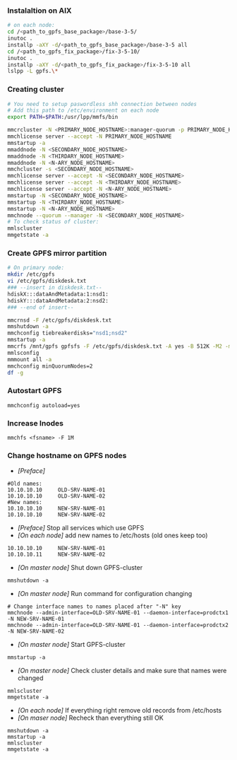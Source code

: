 
### Instalaltion on AIX
```bash
# on each node:
cd /<path_to_gpfs_base_package>/base-3-5/
inutoc .
installp -aXY -d/<path_to_gpfs_base_package>/base-3-5 all
cd /<path_to_gpfs_fix_package>/fix-3-5-10/
inutoc .
installp -aXY -d/<path_to_gpfs_fix_package>/fix-3-5-10 all
lslpp -L gpfs.\*
```
### Creating cluster
```bash
# You need to setup paswordless shh connection between nodes
# Add this path to /etc/environment on each node
export PATH=$PATH:/usr/lpp/mmfs/bin

mmcrcluster -N <PRIMARY_NODE_HOSTNAME>:manager-quorum -p PRIMARY_NODE_HOSTNAME -r /usr/bin/ssh -R /usr/bin/scp
mmchlicense server --accept -N PRIMARY_NODE_HOSTNAME
mmstartup -a
mmaddnode -N <SECONDARY_NODE_HOSTNAME>
mmaddnode -N <THIRDARY_NODE_HOSTNAME>
mmaddnode -N <N-ARY_NODE_HOSTNAME>
mmchcluster -s <SECONDARY_NODE_HOSTNAME>
mmchlicense server --accept -N <SECONDARY_NODE_HOSTNAME>
mmchlicense server --accept -N <THIRDARY_NODE_HOSTNAME>
mmchlicense server --accept -N <N-ARY_NODE_HOSTNAME>
mmstartup -N <SECONDARY_NODE_HOSTNAME>
mmstartup -N <THIRDARY_NODE_HOSTNAME>
mmstartup -N <N-ARY_NODE_HOSTNAME>
mmchnode --quorum --manager -N <SECONDARY_NODE_HOSTNAME>
# To check status of cluster:
mmlscluster
mmgetstate -a
```
### Create GPFS mirror partition
```bash
# On primary node:
mkdir /etc/gpfs
vi /etc/gpfs/diskdesk.txt
### --insert in diskdesk.txt--
hdiskX:::dataAndMetadata:1:nsd1:
hdiskY:::dataAndMetadata:2:nsd2:
### --end of insert--

mmcrnsd -F /etc/gpfs/diskdesk.txt
mmshutdown -a
mmchconfig tiebreakerdisks="nsd1;nsd2"
mmstartup -a
mmcrfs /mnt/gpfs gpfsfs -F /etc/gpfs/diskdesk.txt -A yes -B 512K -M2 -m2 -R2 -r2 -n 2 -N 50000
mmlsconfig
mmmount all -a
mmchconfig minQuorumNodes=2
df -g
```

### Autostart GPFS
```
mmchconfig autoload=yes
```

### Increase Inodes
```
mmchfs <fsname> -F 1M
```

### Change hostname on GPFS nodes
* *[Preface]*
```
#Old names:
10.10.10.10     OLD-SRV-NAME-01
10.10.10.10     OLD-SRV-NAME-02
#New names:
10.10.10.10     NEW-SRV-NAME-01
10.10.10.10     NEW-SRV-NAME-02

```
* *[Preface]* Stop all services which use GPFS
* *[On each node]* add new names to /etc/hosts (old ones keep too)
```
10.10.10.10     NEW-SRV-NAME-01
10.10.10.11     NEW-SRV-NAME-02
```
* *[On master node]* Shut down GPFS-cluster
```
mmshutdown -a
```
* *[On master node]* Run command for configuration changing
```
# Change interface names to names placed after "-N" key
mmchnode --admin-interface=OLD-SRV-NAME-01 --daemon-interface=prodctx1 -N NEW-SRV-NAME-01
mmchnode --admin-interface=OLD-SRV-NAME-01 --daemon-interface=prodctx2 -N NEW-SRV-NAME-02
```
* *[On master node]* Start GPFS-cluster
```
mmstartup -a
```
* *[On master node]* Check cluster details and make sure that names were changed
```
mmlscluster
mmgetstate -a
```
* *[On each node]* If everything right remove old records from /etc/hosts
* *[On maser node]* Recheck than everything still OK
```
mmshutdown -a
mmstartup -a
mmlscluster
mmgetstate -a
```


